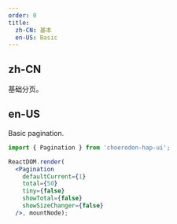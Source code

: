 ```yaml
---
order: 0
title:
  zh-CN: 基本
  en-US: Basic
---
```


## zh-CN

基础分页。

## en-US

Basic pagination.

````jsx
import { Pagination } from 'choerodon-hap-ui';

ReactDOM.render(
  <Pagination
    defaultCurrent={1}
    total={50}
    tiny={false}
    showTotal={false}
    showSizeChanger={false}
  />, mountNode);
````
